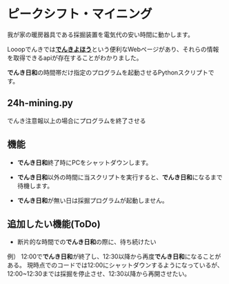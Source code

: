 # ピークシフト・マイニング

我が家の暖房器具である採掘装置を電気代の安い時間に動かします。

Looopでんきでは[**でんきよほう**](https://looop-denki.com/home/denkiforecast/)という便利なWebページがあり、それらの情報を取得できるapiが存在することがわかりました。

**でんき日和**の時間帯だけ指定のプログラムを起動させるPythonスクリプトです。

## 24h-mining.py
でんき注意報以上の場合にプログラムを終了させる

## 機能

- **でんき日和**終了時にPCをシャットダウンします。

- **でんき日和**以外の時間に当スクリプトを実行すると、**でんき日和**になるまで待機します。

- **でんき日和**が無い日は採掘プログラムが起動しません。

## 追加したい機能(ToDo)

- 断片的な時間での**でんき日和**の際に、待ち続けたい

例）
12:00で**でんき日和**が終了し、12:30以降から再度**でんき日和**になることがある。
現時点でのコードでは12:00にシャットダウンするようになっているが、12:00~12:30までは採掘を停止させ、12:30以降から再開させたい。
